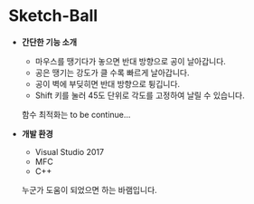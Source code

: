 # Sketch-Ball
- **간단한 기능 소개**
  - 마우스를 땡기다가 놓으면 반대 방향으로 공이 날아갑니다.
  - 공은 땡기는 강도가 클 수록 빠르게 날아갑니다.
  - 공이 벽에 부딪히면 반대 방향으로 튕깁니다.
  - Shift 키를 눌러 45도 단위로 각도를 고정하여 날릴 수 있습니다.
  
  함수 최적화는 to be continue...
  

- **개발 환경**
  - Visual Studio 2017
  - MFC
  - C++
  
  누군가 도움이 되었으면 하는 바램입니다.
